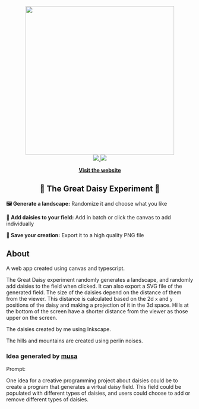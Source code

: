 

<div align="center">
  <span>
    <a href="https://daisy.halboth.dev/"><img width="400px" src="https://user-images.githubusercontent.com/19466053/201544393-3da5666a-4573-4b49-8523-3cf1a637c590.png" ></a>
  </span>
  
<div>
<a href="https://github.com/talitahalboth/The-Great-Daisy-Experiment/blob/main/LICENSE">
  <img src="https://img.shields.io/github/license/talitahalboth/The-Great-Daisy-Experiment?color=ec9268&style=flat-square">
</a>
<a href="https://github.com//talitahalboth/The-Great-Daisy-Experiment/stargazers">
  <img src="https://img.shields.io/github/stars/talitahalboth/The-Great-Daisy-Experiment?color=ec9268&style=flat-square">
</a>
   
</div>
    
[**Visit the website**](https://daisy.halboth.dev/) 

<h2>🌼 The Great Daisy Experiment 🌼</h2>
 
</div>


**🖼️ Generate a landscape:** Randomize it and choose what you like

**🌼 Add daisies to your field:** Add in batch or click the canvas to add individually

**💾 Save your creation:** Export it to a high quality PNG file 

[](https://user-images.githubusercontent.com/19466053/195704940-b0380d46-000a-4901-ba32-f0d08b4edce1.png)
[](https://user-images.githubusercontent.com/19466053/195705303-4da8d2c8-9df1-48a0-9bee-5d0a64da89f4.png)
[](https://user-images.githubusercontent.com/19466053/198846833-c4106bd6-25d4-4645-8b5e-0d6077c9b0b4.png)
[](https://user-images.githubusercontent.com/19466053/198850674-e20f9d6a-2c52-473c-9a6a-933f70f6ce89.png)
[](https://user-images.githubusercontent.com/19466053/199083635-970b0391-e0f5-4f8f-b541-064148427aed.png)
[](https://user-images.githubusercontent.com/19466053/199085839-7eb367eb-296d-4144-91f6-e76cd24cbf88.png)
[](https://user-images.githubusercontent.com/19466053/199351416-44094ec0-3263-460d-bcd0-d284e5d710cb.png)
[](https://user-images.githubusercontent.com/19466053/199751910-f7f74028-b8c1-4daa-8ba3-7b959b5668a5.png)
[](https://user-images.githubusercontent.com/19466053/199759255-46607521-211d-4932-a33a-8b9bc45c705c.png)
[](https://user-images.githubusercontent.com/19466053/201523451-d9a66a83-0b9a-457a-bfa3-cb04953c81be.png)
[](https://user-images.githubusercontent.com/19466053/201544393-3da5666a-4573-4b49-8523-3cf1a637c590.png)
[](https://user-images.githubusercontent.com/19466053/201544575-9be6396a-ac38-4630-971e-64d3ae15f094.png)





## About

 
A web app created using canvas and typescript.

The Great Daisy experiment randomly generates a landscape, and randomly add daisies to the field when clicked.  It can also export a SVG file of the generated field.
The size of the daisies depend on the distance of them from the viewer. This distance is calculated based on the 2d `x` and `y` positions of the daisy and making a projection of it in the 3d space. Hills at the bottom of the screen have a shorter distance from the viewer as those upper on the screen.

The daisies created by me using Inkscape.

The hills and mountains are created using perlin noises.




### Idea generated by [musa](https://musa.dikson.xyz/)
Prompt:

One idea for a creative programming project about daisies could be to create a program that generates a virtual daisy field. This field could be populated with different types of daisies, and users could choose to add or remove different types of daisies. 

